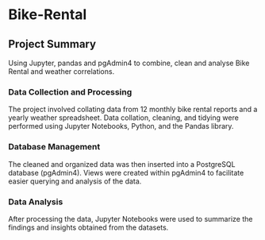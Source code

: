 # Bike-Rental

## Project Summary
Using Jupyter, pandas and pgAdmin4 to combine, clean and analyse Bike Rental and weather correlations.

### Data Collection and Processing
The project involved collating data from 12 monthly bike rental reports and a yearly weather spreadsheet. Data collation, cleaning, and tidying were performed using Jupyter Notebooks, Python, and the Pandas library.

### Database Management
The cleaned and organized data was then inserted into a PostgreSQL database (pgAdmin4). Views were created within pgAdmin4 to facilitate easier querying and analysis of the data.

### Data Analysis
After processing the data, Jupyter Notebooks were used to summarize the findings and insights obtained from the datasets.
